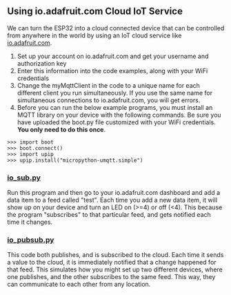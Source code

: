 ## Using io.adafruit.com Cloud IoT Service

We can turn the ESP32 into a cloud connected device that can be controlled from anywhere in the world by using an IoT cloud service like [io.adafruit.com](https://io.adafruit.com/).

1.  Set up your account on io.adafruit.com and get your username and authorization key
1.  Enter this information into the code examples, along with your WiFi credentials
1.  Change the myMqttClient in the code to a unique name for each different client you run simultaneously. If you use the same name for simultaneous connections to io.adafruit.com, you will get errors.
1.  Before you can run the below example programs, you must install an MQTT library on your device with the following commands. Be sure you have uploaded the boot.py file customized with your WiFi credentials. **You only need to do this once**.

```
>>> import boot
>>> boot.connect()
>>> import upip
>>> upip.install("micropython-umqtt.simple")
```

### [io_sub.py](../examples/io_sub.py)

Run this program and then go to your io.adafruit.com dashboard and add a data item to a feed called "test". Each time you add a new data item, it will show up on your device and turn an LED on (\>=4) or off (\<4). This because the program "subscribes" to that particular feed, and gets notified each time it changes.

### [io_pubsub.py](../examples/io_sub.py)

This code both publishes, and is subscribed to the cloud. Each time it sends a value to the cloud, it is immediately notified that a change happened for that feed. This simulates how you might set up two different devices, where one publishes, and the other subscribes to the same feed. This way, they can communicate to each other from any location.
